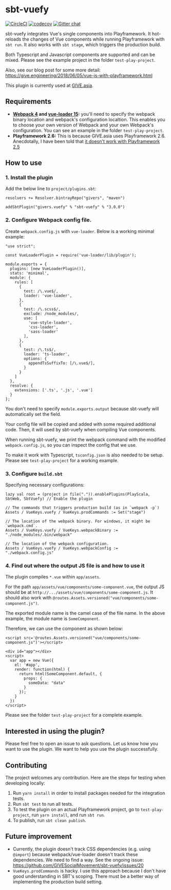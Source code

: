 sbt-vuefy
==========

[![CircleCI](https://circleci.com/gh/GIVESocialMovement/sbt-vuefy/tree/master.svg?style=shield)](https://circleci.com/gh/GIVESocialMovement/sbt-vuefy/tree/master)
[![codecov](https://codecov.io/gh/GIVESocialMovement/sbt-vuefy/branch/master/graph/badge.svg)](https://codecov.io/gh/GIVESocialMovement/sbt-vuefy)
[![Gitter chat](https://badges.gitter.im/GIVE-asia/gitter.png)](https://gitter.im/GIVE-asia/Lobby)

sbt-vuefy integrates Vue's single components into Playframework. It hot-reloads the changes of Vue components while running Playframework with `sbt run`. It also works with `sbt stage`, which triggers the production build.

Both Typescript and Javascript components are supported and can be mixed. Please see the example project in the folder `test-play-project`. 

Also, see our blog post for some more detail: https://give.engineering/2018/06/05/vue-js-with-playframework.html

This plugin is currently used at [GIVE.asia](https://give.asia).


Requirements
-------------

* __[Webpack 4](https://webpack.js.org/) and [vue-loader 15](https://github.com/vuejs/vue-loader):__ you'll need to specify the webpack binary location and webpack's configuration localtion. This enables you to choose your own version of Webpack and your own Webpack's configuration. You can see an example in the folder `test-play-project`.
* __Playframework 2.6:__ This is because GIVE.asia uses Playframework 2.6. Anecdotally, I have been told that [it doesn't work with Playframework 2.5](https://github.com/GIVESocialMovement/sbt-vuefy/issues/10)


How to use
-----------

### 1. Install the plugin

Add the below line to `project/plugins.sbt`:

```
resolvers += Resolver.bintrayRepo("givers", "maven")

addSbtPlugin("givers.vuefy" % "sbt-vuefy" % "3.0.0")
```


### 2. Configure Webpack config file.

Create `webpack.config.js` with `vue-loader`. Below is a working minimal example:

```
"use strict";

const VueLoaderPlugin = require('vue-loader/lib/plugin');

module.exports = {
  plugins: [new VueLoaderPlugin()],
  stats: 'minimal',
  module: {
    rules: [
      {
        test: /\.vue$/,
        loader: 'vue-loader',
      },
      {
        test: /\.scss$/,
        exclude: /node_modules/,
        use: [
          'vue-style-loader',
          'css-loader',
          'sass-loader'
        ],
      },
      {
        test: /\.ts$/,
        loader: 'ts-loader',
        options: {
          appendTsSuffixTo: [/\.vue$/],
        }
      }
    ]
  },
  resolve: {
    extensions: ['.ts', '.js', '.vue']
  }
};
```

You don't need to specify `module.exports.output` because sbt-vuefy will automatically set the field.

Your config file will be copied and added with some required additional code. Then, it will used by sbt-vuefy when compiling Vue components.

When running sbt-vuefy, we print the webpack command with the modified `webpack.config.js`, so you can inspect the config that we use.

To make it work with Typescript, `tsconfig.json` is also needed to be setup. Please see `test-play-project` for a working example.


### 3. Configure `build.sbt`

Specifying necessary configurations:

```
lazy val root = (project in file(".")).enablePlugins(PlayScala, SbtWeb, SbtVuefy) // Enable the plugin

// The commands that triggers production build (as in `webpack -p`)
Assets / VueKeys.vuefy / VueKeys.prodCommands := Set("stage")

// The location of the webpack binary. For windows, it might be `webpack.cmd`.
Assets / VueKeys.vuefy / VueKeys.webpackBinary := "./node_modules/.bin/webpack"

// The location of the webpack configuration.
Assets / VueKeys.vuefy / VueKeys.webpackConfig := "./webpack.config.js"
```

### 4. Find out where the output JS file is and how to use it

The plugin compiles `*.vue` within `app/assets`.

For the path `app/assets/vue/components/some-component.vue`, the output JS should be at `http://.../assets/vue/components/some-component.js`.
It should also work with `@routes.Assets.versioned("vue/components/some-component.js")`.

The exported module name is the camel case of the file name. In the above example, the module name is `SomeComponent`.

Therefore, we can use the component as shown below:

```
<script src='@routes.Assets.versioned("vue/components/some-component.js")'></script>

<div id="app"></div>
<script>
  var app = new Vue({
    el: '#app',
    render: function(html) {
      return html(SomeComponent.default, {
        props: {
          someData: "data"
        }
      });
    }
  })
</script>
```

Please see the folder `test-play-project` for a complete example.


Interested in using the plugin?
--------------------------------

Please feel free to open an issue to ask questions. Let us know how you want to use the plugin. We want to help you use the plugin successfully.


Contributing
---------------

The project welcomes any contribution. Here are the steps for testing when developing locally:

1. Run `yarn install` in order to install packages needed for the integration tests.
2. Run `sbt test` to run all tests.
3. To test the plugin on an actual Playframework project, go to `test-play-project`, run `yarn install`, and run `sbt run`.
4. To publish, run `sbt clean publish`.


Future improvement
--------------------

* Currently, the plugin doesn't track CSS dependencies (e.g. using `@import`) because webpack/vue-loader doesn't track these dependencies. We need to find a way. See the ongoing issue: https://github.com/GIVESocialMovement/sbt-vuefy/issues/20
* `VueKeys.prodCommands` is hacky. I use this approach because I don't have good understanding in SBT's scoping. There must be a better way of implementing the production build setting.
